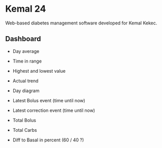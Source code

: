 # Kemal 24

Web-based diabetes management software developed for Kemal Kekec.

## Dashboard

* Day average
* Time in range
* Highest and lowest value
* Actual trend
* Day diagram

* Latest Bolus event (time until now)
* Latest correction event (time until now)
* Total Bolus
* Total Carbs
* Diff to Basal in percent (60 / 40 ?)